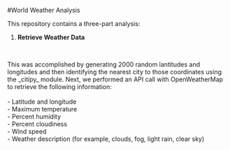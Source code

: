 #World Weather Analysis

This repository contains a three-part analysis:

1. **Retrieve Weather Data**
  <br/>
      <p><p> This was accomplished by generating 2000 random lantitudes and longitudes and then identifying the nearest city to those coordinates using the _citipy_ module. Next, we performed an API call with OpenWeatherMap to retrieve the following             information:<br/><br>
        - Latitude and longitude<br>
        - Maximum temperature<br>
        - Percent humidity<br>
        - Percent cloudiness<br>
        - Wind speed<br>
        - Weather description (for example, clouds, fog, light rain, clear sky)<br>
